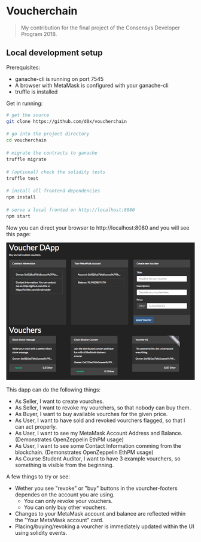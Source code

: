 # Voucherchain

> My contribution for the final project of the Consensys Developer Program 2018.

## Local development setup

Prerequisites:
* ganache-cli is running on port 7545
* A browser with MetaMask is configured with your ganache-cli
* truffle is installed

Get in running:

``` bash
# get the source
git clone https://github.com/d0x/voucherchain

# go into the project directory
cd voucherchain

# migrate the contracts to ganache
truffle migrate

# (optional) check the solidity tests
truffle test

# install all frontend dependencies
npm install

# serve a local fronted on http://localhost:8080
npm start
```

Now you can direct your browser to http://localhost:8080 and you will see this page:

![Screenshot](docs/screenshot.png)

This dapp can do the following things:
* As Seller, I want to create vourches.
* As Seller, I want to revoke my vourchers, so that nobody can buy them.
* As Buyer, I want to buy available vourches for the given price.
* As User, I want to have sold and revoked vourchers flagged, so that I can act properly.  
* As User, I want to see my MetaMask Account Address and Balance. (Demonstrates OpenZeppelin EthPM usage)
* As User, I want to see some Contact Information comming from the blockchain. (Demonstrates OpenZeppelin EthPM usage)
* As Course Student Auditor, I want to have 3 example vourchers, so something is visible from the beginning.

A few things to try or see:
* Wether you see "revoke" or "buy" buttons in the vourcher-footers dependes on the account you are using.
  * You can only revoke your vouchers.
  * You can only buy other vouchers.
* Changes to your MetaMask account and balance are reflected within the "Your MetaMask account" card.
* Placing/buying/revoking a vourcher is immediately updated within the UI using solidity events. 
